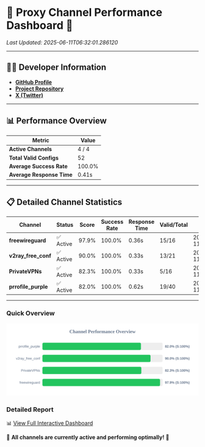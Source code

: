 # 🌟 Proxy Channel Performance Dashboard 🌟

_Last Updated: 2025-06-11T06:32:01.286120_

---

## 👩‍💻 Developer Information

- **[GitHub Profile](https://github.com/4n0nymou3)**  
- **[Project Repository](https://github.com/4n0nymou3/multi-proxy-config-fetcher)**  
- **[X (Twitter)](https://x.com/4n0nymou3)**  

---

## 📊 Performance Overview

| Metric                | Value       |
|-----------------------|-------------|
| **Active Channels**   | 4 / 4       |
| **Total Valid Configs** | 52          |
| **Average Success Rate** | 100.0%      |
| **Average Response Time** | 0.41s       |

---

## 📋 Detailed Channel Statistics

| Channel          | Status     | Score  | Success Rate | Response Time | Valid/Total | Last Success               |
|------------------|------------|--------|--------------|---------------|-------------|----------------------------|
| **freewireguard**  | ✅ Active  | 97.9%  | 100.0% | 0.36s         | 15/16       | 2025-06-11T06:32:01.284884 |
| **v2ray_free_conf**  | ✅ Active  | 90.0%  | 100.0% | 0.33s         | 13/21       | 2025-06-11T06:32:00.532789 |
| **PrivateVPNs**  | ✅ Active  | 82.3%  | 100.0% | 0.33s         | 5/16       | 2025-06-11T06:32:00.896874 |
| **prrofile_purple**  | ✅ Active  | 82.0%  | 100.0% | 0.62s         | 19/40       | 2025-06-11T06:32:00.142661 |

---

### Quick Overview
<div align="center">
  <a href="https://raw.githubusercontent.com/nullluser/NullRepo/refs/heads/main/assets/channel_stats_chart.svg">
    <img src="https://raw.githubusercontent.com/nullluser/NullRepo/refs/heads/main/assets/channel_stats_chart.svg" alt="Source Performance Statistics" width="800">
  </a>
</div>

### Detailed Report
📊 [View Full Interactive Dashboard](https://htmlpreview.github.io/?https://github.com/nullluser/NullRepo/blob/main/assets/performance_report.html)

🎉 **All channels are currently active and performing optimally!** 🎉
